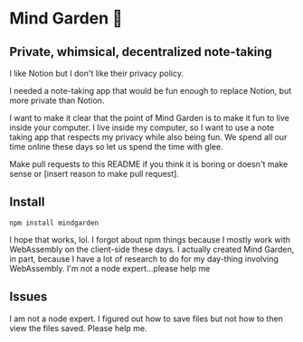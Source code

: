 # Mind Garden 🌳
## Private, whimsical, decentralized note-taking

I like Notion but I don't like their privacy policy. 

I needed a note-taking app that would be fun enough to replace Notion, but more private than Notion.

I want to make it clear that the point of Mind Garden is to make it fun to live inside your computer. I live inside my computer, so I want to use a note taking app that respects my privacy while also being fun. We spend all our time online these days so let us spend the time with glee.

Make pull requests to this README if you think it is boring or doesn't make sense or [insert reason to make pull request].

## Install

`npm install mindgarden`

I hope that works, lol. I forgot about npm things because I mostly work with WebAssembly on the client-side these days. I actually created Mind Garden, in part, because I have a lot of research to do for my day-thing involving WebAssembly. I'm not a node expert...please help me

## Issues 

I am not a node expert. I figured out how to save files but not how to then view the files saved. Please help me.
